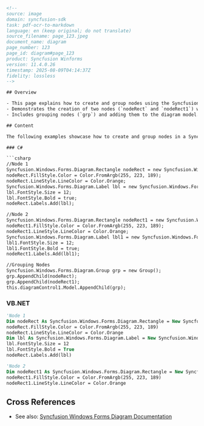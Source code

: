 ```html
<!-- 
source: image
domain: syncfusion-sdk
task: pdf-ocr-to-markdown
language: en (keep original; do not translate)
source_filename: page_123.jpeg
document_name: diagram
page_number: 123
page_id: diagram#page_123
product: Syncfusion Winforms
version: 11.4.0.26
timestamp: 2025-08-09T04:14:37Z
fidelity: lossless
-->

## Overview

- This page explains how to create and group nodes using the Syncfusion Windows Forms Diagram.
- Demonstrates the creation of two nodes (`nodeRect` and `nodeRect1`) with custom properties and labels.
- Includes grouping nodes (`grp`) and adding them to the diagram model.

## Content

The following examples showcase how to create and group nodes in a Syncfusion Windows Forms Diagram.

### C#

```csharp
//Node 1
Syncfusion.Windows.Forms.Diagram.Rectangle nodeRect = new Syncfusion.Windows.Forms.Diagram.Rectangle(50, 100, 125, 75);
nodeRect.FillStyle.Color = Color.FromArgb(255, 223, 189);
nodeRect.LineStyle.LineColor = Color.Orange;
Syncfusion.Windows.Forms.Diagram.Label lbl = new Syncfusion.Windows.Forms.Diagram.Label(nodeRect, "Rectangle");
lbl.FontStyle.Size = 12;
lbl.FontStyle.Bold = true;
nodeRect.Labels.Add(lbl);

//Node 2
Syncfusion.Windows.Forms.Diagram.Rectangle nodeRect1 = new Syncfusion.Windows.Forms.Diagram.Rectangle(150, 100, 125, 75);
nodeRect1.FillStyle.Color = Color.FromArgb(255, 223, 189);
nodeRect1.LineStyle.LineColor = Color.Orange;
Syncfusion.Windows.Forms.Diagram.Label lbl1 = new Syncfusion.Windows.Forms.Diagram.Label(nodeRect1, "Rectangle1");
lbl1.FontStyle.Size = 12;
lbl1.FontStyle.Bold = true;
nodeRect1.Labels.Add(lbl1);

//Grouping Nodes
Syncfusion.Windows.Forms.Diagram.Group grp = new Group();
grp.AppendChild(nodeRect);
grp.AppendChild(nodeRect1);
this.diagramControl1.Model.AppendChild(grp);
```

### VB.NET

```vb
'Node 1
Dim nodeRect As Syncfusion.Windows.Forms.Diagram.Rectangle = New Syncfusion.Windows.Forms.Diagram.Rectangle(50, 100, 125, 75)
nodeRect.FillStyle.Color = Color.FromArgb(255, 223, 189)
nodeRect.LineStyle.LineColor = Color.Orange
Dim lbl As Syncfusion.Windows.Forms.Diagram.Label = New Syncfusion.Windows.Forms.Diagram.Label(nodeRect, "Rectangle")
lbl.FontStyle.Size = 12
lbl.FontStyle.Bold = True
nodeRect.Labels.Add(lbl)

'Node 2
Dim nodeRect1 As Syncfusion.Windows.Forms.Diagram.Rectangle = New Syncfusion.Windows.Forms.Diagram.Rectangle(150, 100, 125, 75)
nodeRect1.FillStyle.Color = Color.FromArgb(255, 223, 189)
nodeRect1.LineStyle.LineColor = Color.Orange
```

## Cross References

- See also: [Syncfusion Windows Forms Diagram Documentation](https://www.syncfusion.com/documentation/windowsforms-diagram/)

<!-- tags: [Syncfusion Winforms, Diagram, Nodes, Grouping] keywords: [Syncfusion.Windows.Forms.Diagram, Rectangle, Group, Label] -->
```
